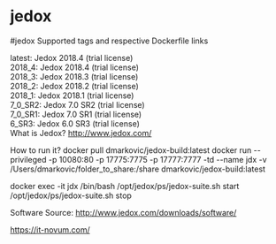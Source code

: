 # jedox
#jedox Supported tags and respective Dockerfile links

latest: Jedox 2018.4 (trial license)  
2018_4: Jedox 2018.4 (trial license)  
2018_3: Jedox 2018.3 (trial license)  
2018_2: Jedox 2018.2 (trial license)  
2018_1: Jedox 2018.1 (trial license)  
7_0_SR2: Jedox 7.0 SR2 (trial license)  
7_0_SR1: Jedox 7.0 SR1 (trial license)  
6_SR3: Jedox 6.0 SR3 (trial license)  
What is Jedox? http://www.jedox.com/

How to run it? docker pull dmarkovic/jedox-build:latest docker run --privileged -p 10080:80 -p 17775:7775 -p 17777:7777 -td --name jdx -v /Users/dmarkovic/folder_to_share:/share dmarkovic/jedox-build:latest

docker exec -it jdx /bin/bash /opt/jedox/ps/jedox-suite.sh start /opt/jedox/ps/jedox-suite.sh stop

Software Source: http://www.jedox.com/downloads/software/

https://it-novum.com/
